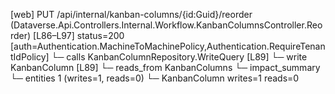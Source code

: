 [web] PUT /api/internal/kanban-columns/{id:Guid}/reorder  (Dataverse.Api.Controllers.Internal.Workflow.KanbanColumnsController.Reorder)  [L86–L97] status=200 [auth=Authentication.MachineToMachinePolicy,Authentication.RequireTenantIdPolicy]
  └─ calls KanbanColumnRepository.WriteQuery [L89]
  └─ write KanbanColumn [L89]
    └─ reads_from KanbanColumns
  └─ impact_summary
    └─ entities 1 (writes=1, reads=0)
      └─ KanbanColumn writes=1 reads=0

